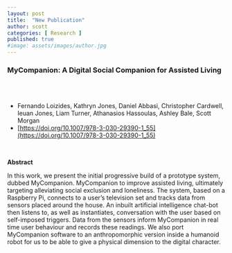 ```yaml
---
layout: post
title:  "New Publication"
author: scott
categories: [ Research ]
published: true
#image: assets/images/author.jpg
---
```


### MyCompanion: A Digital Social Companion for Assisted Living

<br><br>

- Fernando Loizides, Kathryn Jones, Daniel Abbasi, Christopher Cardwell, Ieuan Jones, Liam Turner, Athanasios Hassoulas, Ashley Bale, Scott Morgan
- [https://doi.org/10.1007/978-3-030-29390-1_55](https://doi.org/10.1007/978-3-030-29390-1_55)

<br>

**Abstract**

In this work, we present the initial progressive build of a prototype system, dubbed MyCompanion. MyCompanion to improve assisted living, ultimately targeting alleviating social exclusion and loneliness. The system, based on a Raspberry Pi, connects to a user’s television set and tracks data from sensors placed around the house. An inbuilt artificial intelligence chat-bot then listens to, as well as instantiates, conversation with the user based on self-imposed triggers. Data from the sensors inform MyCompanion in real time user behaviour and records these readings. We also port MyCompanion software to an anthropomorphic version inside a humanoid robot for us to be able to give a physical dimension to the digital character.
